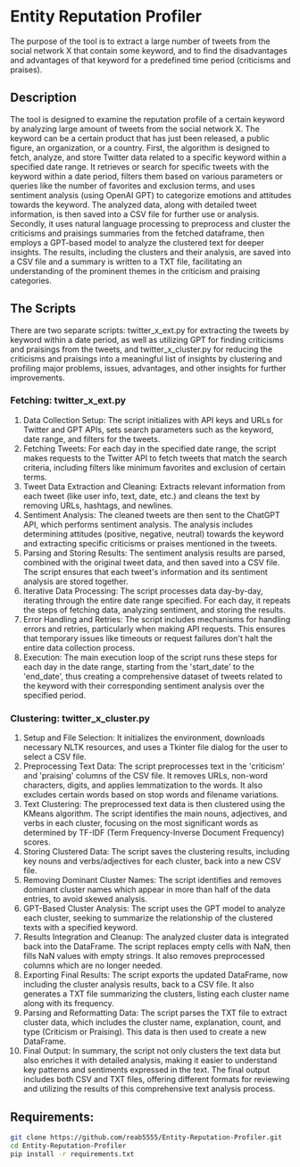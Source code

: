 # Entity Reputation Profiler
The purpose of the tool is to extract a large number of tweets from the social network X that contain some keyword, and to find the disadvantages and advantages of that keyword for a predefined time period (criticisms and praises).

## Description
The tool is designed to examine the reputation profile of a certain keyword by analyzing large amount of tweets from the social network X. The keyword can be a certain product that has just been released, a public figure, an organization, or a country.
First, the algorithm is designed to fetch, analyze, and store Twitter data related to a specific keyword within a specified date range. It retrieves or search for specific tweets with the keyword within a date period, filters them based on various parameters or queries like the number of favorites and exclusion terms, and uses sentiment analysis (using OpenAI GPT) to categorize emotions and attitudes towards the keyword. The analyzed data, along with detailed tweet information, is then saved into a CSV file for further use or analysis.
Secondly, it uses natural language processing to preprocess and cluster the criticisms and praisings summaries from the fetched dataframe, then employs a GPT-based model to analyze the clustered text for deeper insights. The results, including the clusters and their analysis, are saved into a CSV file and a summary is written to a TXT file, facilitating an understanding of the prominent themes in the criticism and praising categories.

## The Scripts
There are two separate scripts:
twitter_x_ext.py for extracting the tweets by keyword within a date period, as well as utilizing GPT for finding criticisms and praisings from the tweets, and twitter_x_cluster.py for reducing the criticisms and praisings into a meaningful list of insights by clustering and profiling major problems, issues, advantages, and other insights for further improvements.

### Fetching: twitter_x_ext.py
1. Data Collection Setup: The script initializes with API keys and URLs for Twitter and GPT APIs, sets search parameters such as the keyword, date range, and filters for the tweets.  
2. Fetching Tweets: For each day in the specified date range, the script makes requests to the Twitter API to fetch tweets that match the search criteria, including filters like minimum favorites and exclusion of certain terms.  
3. Tweet Data Extraction and Cleaning: Extracts relevant information from each tweet (like user info, text, date, etc.) and cleans the text by removing URLs, hashtags, and newlines.  
4. Sentiment Analysis: The cleaned tweets are then sent to the ChatGPT API, which performs sentiment analysis. The analysis includes determining attitudes (positive, negative, neutral) towards the keyword and extracting specific criticisms or praises mentioned in the tweets.  
5. Parsing and Storing Results: The sentiment analysis results are parsed, combined with the original tweet data, and then saved into a CSV file. The script ensures that each tweet's information and its sentiment analysis are stored together.  
6. Iterative Data Processing: The script processes data day-by-day, iterating through the entire date range specified. For each day, it repeats the steps of fetching data, analyzing sentiment, and storing the results.  
7. Error Handling and Retries: The script includes mechanisms for handling errors and retries, particularly when making API requests. This ensures that temporary issues like timeouts or request failures don't halt the entire data collection process.  
8. Execution: The main execution loop of the script runs these steps for each day in the date range, starting from the 'start_date' to the 'end_date', thus creating a comprehensive dataset of tweets related to the keyword with their corresponding sentiment analysis over the specified period.  

### Clustering: twitter_x_cluster.py
1. Setup and File Selection: It initializes the environment, downloads necessary NLTK resources, and uses a Tkinter file dialog for the user to select a CSV file.  
2. Preprocessing Text Data: The script preprocesses text in the 'criticism' and 'praising' columns of the CSV file. It removes URLs, non-word characters, digits, and applies lemmatization to the words. It also excludes certain words based on stop words and filename variations.  
3. Text Clustering: The preprocessed text data is then clustered using the KMeans algorithm. The script identifies the main nouns, adjectives, and verbs in each cluster, focusing on the most significant words as determined by TF-IDF (Term Frequency-Inverse Document Frequency) scores.  
4. Storing Clustered Data: The script saves the clustering results, including key nouns and verbs/adjectives for each cluster, back into a new CSV file.
5. Removing Dominant Cluster Names: The script identifies and removes dominant cluster names which appear in more than half of the data entries, to avoid skewed analysis.  
6. GPT-Based Cluster Analysis: The script uses the GPT model to analyze each cluster, seeking to summarize the relationship of the clustered texts with a specified keyword.
7. Results Integration and Cleanup: The analyzed cluster data is integrated back into the DataFrame. The script replaces empty cells with NaN, then
fills NaN values with empty strings. It also removes preprocessed columns which are no longer needed.  
8. Exporting Final Results: The script exports the updated DataFrame, now including the cluster analysis results, back to a CSV file. It also generates a TXT file summarizing the clusters, listing each cluster name along with its frequency.  
9. Parsing and Reformatting Data: The script parses the TXT file to extract cluster data, which includes the cluster name, explanation, count, and type (Criticism or Praising). This data is then used to create a new DataFrame.  
10. Final Output: In summary, the script not only clusters the text data but also enriches it with detailed analysis, making it easier to understand key patterns and sentiments expressed in the text. The final output includes both CSV and TXT files, offering different formats for reviewing and utilizing the results of this comprehensive text analysis process.  

## Requirements:


```bash
git clone https://github.com/reab5555/Entity-Reputation-Profiler.git
cd Entity-Reputation-Profiler
pip install -r requirements.txt

